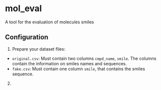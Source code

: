 # mol_eval
A tool for the evaluation of molecules smiles


## Configuration

1. Prepare your dataset files:
- `original.csv`: Must contain two columns `cmpd_name`, `smile`. The columns contain the information on smiles names and sequences.
- `fake.csv`: Must contain one column `smile`, that contains the smiles sequence.
2.